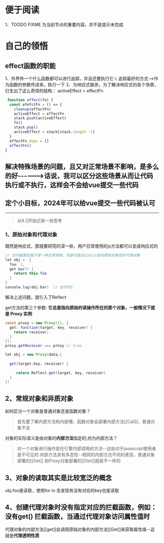<!--
 * @Author: zhangkaifan 15638452918@163.com
 * @Date: 2024-02-06 19:34:01
 * @LastEditors: zhangkaifan 15638452918@163.com
 * @LastEditTime: 2024-04-17 21:38:15
 * @FilePath: \vue-theory-3.0\readme.md
 * @Description: 
 * 
 * Copyright (c) 2024 by ${git_name_email}, All Rights Reserved. 
-->
# 便于阅读
1、TOODO  FIXME 为当前节点的重要内容，并不是提示未完成

# 自己的领悟

## effect函数的职能
1、外界传一个什么函数都可以进行追踪，并且还要执行它
i: 追踪最好的方式-->作为函数的参数传进来，执行一下
2、为响应式服务，为了解决响应式的各个场景，衍生出了这么奇怪的结构： activeEffect = effectFn
```javascript
 function effect(fn) {
  const efefctFn = () => {
    cleanup(effectFn)
    activeEffect = effectFn
    stack.push(activeEffect)
    fn() 
    stack.pop()
    activeEffect = stack[stack.length -1]
  }
  effectFn.deps = []
  effectFn()
}
```
## 解决特殊场景的问题，且又对正常场景不影响，是多么的好------>话说，我可以区分这些场景从而让代码执行或不执行，这样会不会给vue提交一些代码

## 定个小目标，2024年可以给vue提交一些代码被认可

----

> 从9.2开始记录一些思考

### 1、原始对象和代理对象
既然是响应式，那就要研究的深一些，用户日常使用的js方法都可以变成响应式的

```java
// 访问器属性属于是一种正常使用，但是可能会让this指向原始对象而非代理对象
let obj =  {
  foo: 1,
  get bar() {
    return this.foo
  }
}
console.log(obj.bar)  // 会打印1
```
解决上述问题，就引入了Reflect

get方法的第三个参数: **它总是指向原始的读操作所在的那个对象，一般情况下就是 Proxy 实例**
```java
const proxy = new Proxy({}, {
  get: function(target, key, receiver) {
    return receiver;
  }
});
proxy.getReceiver === proxy // true
```
```java
let obj = new Proxy(data,{
  
  get(target,key, receiver) {
    
     return Reflect.get(target, key, receiver)
  }
})
```
## 2、常规对象和异质对象
如何区分一个对象是普通对象还是函数对象？
>首先要了解内部方法和内部槽，函数对象会部署内部方法[[Call]]，普通对象不会

对象的实际语义是由对象的**内部方法**指定的,何为内部方法？
>对一个对象进行操作是在引擎内部调用的方法--这些对于javascript使用者是不可见的
>内部方法具有多态性--相同的内部方法不同的表现，普通对象部署的[[Get]] 和Proxy对象部署的[[Get]]就是不一样的

## 3、对象的读取其实是比较宽泛的概念
obj.foo是读取，使用for in 去发现有没有对应的key也是读取

## 4、创建代理对象时没有指定对应的拦截函数，例如：没有get() 拦截函数，当通过代理对象访问属性值时
代理对象的内部方法[[get]]会调用原始对象的内部方法[[Get]]来获取属性值--这就是**代理透明性质**
